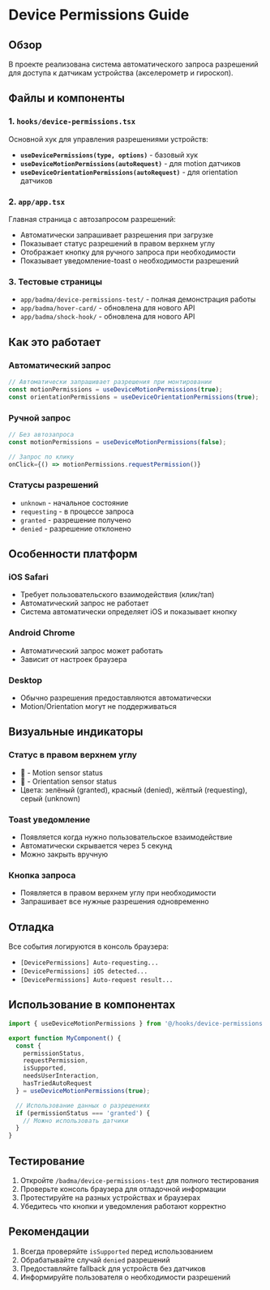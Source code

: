 # Device Permissions Guide

## Обзор

В проекте реализована система автоматического запроса разрешений для доступа к датчикам устройства (акселерометр и гироскоп).

## Файлы и компоненты

### 1. `hooks/device-permissions.tsx`
Основной хук для управления разрешениями устройств:

- **`useDevicePermissions(type, options)`** - базовый хук
- **`useDeviceMotionPermissions(autoRequest)`** - для motion датчиков
- **`useDeviceOrientationPermissions(autoRequest)`** - для orientation датчиков

### 2. `app/app.tsx`
Главная страница с автозапросом разрешений:

- Автоматически запрашивает разрешения при загрузке
- Показывает статус разрешений в правом верхнем углу
- Отображает кнопку для ручного запроса при необходимости
- Показывает уведомление-toast о необходимости разрешений

### 3. Тестовые страницы
- `app/badma/device-permissions-test/` - полная демонстрация работы
- `app/badma/hover-card/` - обновлена для нового API
- `app/badma/shock-hook/` - обновлена для нового API

## Как это работает

### Автоматический запрос
```typescript
// Автоматически запрашивает разрешения при монтировании
const motionPermissions = useDeviceMotionPermissions(true);
const orientationPermissions = useDeviceOrientationPermissions(true);
```

### Ручной запрос
```typescript
// Без автозапроса
const motionPermissions = useDeviceMotionPermissions(false);

// Запрос по клику
onClick={() => motionPermissions.requestPermission()}
```

### Статусы разрешений
- `unknown` - начальное состояние
- `requesting` - в процессе запроса
- `granted` - разрешение получено
- `denied` - разрешение отклонено

## Особенности платформ

### iOS Safari
- Требует пользовательского взаимодействия (клик/тап)
- Автоматический запрос не работает
- Система автоматически определяет iOS и показывает кнопку

### Android Chrome
- Автоматический запрос может работать
- Зависит от настроек браузера

### Desktop
- Обычно разрешения предоставляются автоматически
- Motion/Orientation могут не поддерживаться

## Визуальные индикаторы

### Статус в правом верхнем углу
- 📱 - Motion sensor status
- 🧭 - Orientation sensor status
- Цвета: зелёный (granted), красный (denied), жёлтый (requesting), серый (unknown)

### Toast уведомление
- Появляется когда нужно пользовательское взаимодействие
- Автоматически скрывается через 5 секунд
- Можно закрыть вручную

### Кнопка запроса
- Появляется в правом верхнем углу при необходимости
- Запрашивает все нужные разрешения одновременно

## Отладка

Все события логируются в консоль браузера:
- `[DevicePermissions] Auto-requesting...`
- `[DevicePermissions] iOS detected...`
- `[DevicePermissions] Auto-request result...`

## Использование в компонентах

```typescript
import { useDeviceMotionPermissions } from '@/hooks/device-permissions';

export function MyComponent() {
  const {
    permissionStatus,
    requestPermission,
    isSupported,
    needsUserInteraction,
    hasTriedAutoRequest
  } = useDeviceMotionPermissions(true);

  // Использование данных о разрешениях
  if (permissionStatus === 'granted') {
    // Можно использовать датчики
  }
}
```

## Тестирование

1. Откройте `/badma/device-permissions-test` для полного тестирования
2. Проверьте консоль браузера для отладочной информации
3. Протестируйте на разных устройствах и браузерах
4. Убедитесь что кнопки и уведомления работают корректно

## Рекомендации

1. Всегда проверяйте `isSupported` перед использованием
2. Обрабатывайте случай `denied` разрешений
3. Предоставляйте fallback для устройств без датчиков
4. Информируйте пользователя о необходимости разрешений 